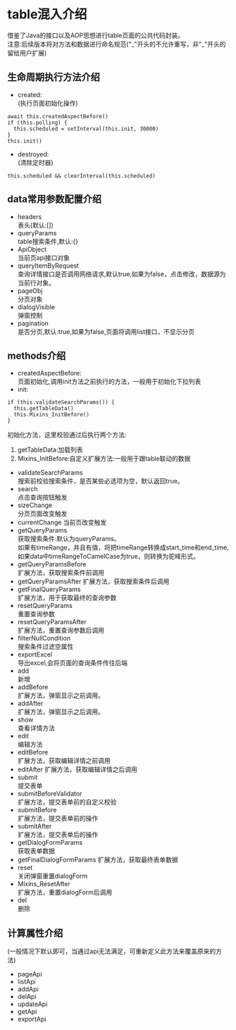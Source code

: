 # table混入介绍
借鉴了Java的接口以及AOP思想进行table页面的公共代码封装。  
注意:后续版本将对方法和数据进行命名规范("\_"开头的不允许重写，非"\_"开头的留给用户扩展)  
## 生命周期执行方法介绍
+ created:  
(执行页面初始化操作)
```
await this.createdAspectBefore()
if (this.polling) {
  this.scheduled = setInterval(this.init, 30000)
}
this.init()
```
+ destroyed:  
(清除定时器)
```
this.scheduled && clearInterval(this.scheduled)
```
## data常用参数配置介绍
+ headers  
表头(默认:[])
+ queryParams  
table搜索条件,默认:{}
+ ApiObject  
当前页api接口对象
+ queryItemByRequest  
查询详情接口是否调用网络请求,默认true,如果为false，点击修改，数据源为当前行对象。
+ pageObj  
分页对象
+ dialogVisible  
弹窗控制
+ pagination  
是否分页,默认:true,如果为false,页面将调用list接口，不显示分页
## methods介绍
+ createdAspectBefore:  
页面初始化,调用init方法之前执行的方法，一般用于初始化下拉列表
+ init: 
```
if (this.validateSearchParams()) {
  this.getTableData()
  this.Mixins_InitBefore()
}
```
初始化方法，这里校验通过后执行两个方法:  
1. getTableData:加载列表  
2. Mixins_InitBefore:自定义扩展方法:一般用于跟table联动的数据
+ validateSearchParams  
搜索前校验搜索条件，是否某些必选项为空，默认返回true。
+ search  
点击查询按钮触发
+ sizeChange  
分页页面改变触发
+ currentChange 
当前页改变触发 
+ getQueryParams  
获取搜索条件:默认为queryParams。  
如果有timeRange，并且有值，将把timeRange转换成start_time和end_time,如果data中timeRangeToCamelCase为true，则转换为驼峰形式。
+ getQueryParamsBefore  
扩展方法，获取搜索条件前调用
+ getQueryParamsAfter
扩展方法，获取搜索条件后调用
+ getFinalQueryParams  
扩展方法，用于获取最终的查询参数
+ resetQueryParams  
重置查询参数
+ resetQueryParamsAfter  
扩展方法，重置查询参数后调用
+ filterNullCondition  
搜索条件过滤空属性
+ exportExcel  
导出excel,会将页面的查询条件传往后端
+ add  
新增
+ addBefore  
扩展方法，弹窗显示之前调用。
+ addAfter  
扩展方法，弹窗显示之后调用。
+ show  
查看详情方法
+ edit  
编辑方法
+ editBefore  
扩展方法，获取编辑详情之前调用
+ editAfter
扩展方法，获取编辑详情之后调用
+ submit  
提交表单
+ submitBeforeValidator  
扩展方法，提交表单前的自定义校验
+ submitBefore  
扩展方法，提交表单前的操作
+ submitAfter  
扩展方法，提交表单后的操作
+ getDialogFormParams  
获取表单数据
+ getFinalDialogFormParams
扩展方法，获取最终表单数据
+ reset  
关闭弹窗重置dialogForm
+ Mixins_ResetAfter  
扩展方法，重置dialogForm后调用
+ del  
删除
## 计算属性介绍
(一般情况下默认即可，当通过api无法满足，可重新定义此方法来覆盖原来的方法)
+ pageApi
+ listApi
+ addApi
+ delApi
+ updateApi
+ getApi
+ exportApi
 